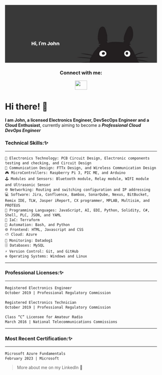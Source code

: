 <img align="center" alt="Coding" width="1000" src="Totoro.png">
<h3 align="center">Connect with me:</h3>
<p align="center">
<a href="https://www.linkedin.com/in/delarosajohnd/" target="blank"><img align="center" src="https://cdn.jsdelivr.net/npm/simple-icons@3.0.1/icons/linkedin.svg" alt="" height="30" width="40" /></a>


# Hi there! 👋

**I am John, a licensed Electronics Engineer, DevSecOps Engineer and a Cloud Enthusiast**, currently aiming to become a ***Professional Cloud DevOps Engineer***
	
### Technical Skills:✨
-----------------------------------------------------------------------------------------------------------------------------------------------------------------------
	🧠 Electronics Technology: PCB Circuit Design, Electronic components testing and checking, and Circuit Design
	📡 Communication Design: FTTx Design, and Wireless Communication Design
	🎮 MicroControllers: Raspberry Pi 3, PIC ME, and Arduino
	🕹 Modules and Sensors: Bluetooth module, Relay module, WIFI module and Ultrasonic Sensor
	🌐 Networking: Routing and switching configuration and IP addressing
	💻 Software: Jira, Confluence, Bamboo, SonarQube, Nexus, BitBucket, Remix IDE, TLW, Jasper iReport, CX programmer, MPLAB, Multisim, and PROTEUS
	📝 Programming Languages: JavaScript, AI, EDI, Python, Solidity, C#, Shell, PLC, JSON, and YAML
	🧱 IaC: Terraform
	🤖 Automation: Bash, and Python
	🌐 Frontend: HTML, Javascript and CSS
	⛅ Cloud: Azure
	📱 Monitoring: Datadog1
	🗄 Databases: MySQL
	⚡ Version Control: Git, and GitHub
	⚙️ Operating Systems: Windows and Linux
-----------------------------------------------------------------------------------------------------------------------------------------------------------------------
### Professional Licenses:✨
-----------------------------------------------------------------------------------------------------------------------------------------------------------------------
	Registered Electronics Engineer
	October 2019 | Professional Regulatory Commission

	Registered Electronics Technician
	October 2019 | Professional Regulatory Commission    

	Class “C” Licensee for Amateur Radio
	March 2016 | National Telecommunications Commissions         
-----------------------------------------------------------------------------------------------------------------------------------------------------------------------
### Most Recent Certification:✨
-----------------------------------------------------------------------------------------------------------------------------------------------------------------------
	Microsoft Azure Fundamentals
	February 2023 | Microsoft
> More about me on my LinkedIn 🤖

	
